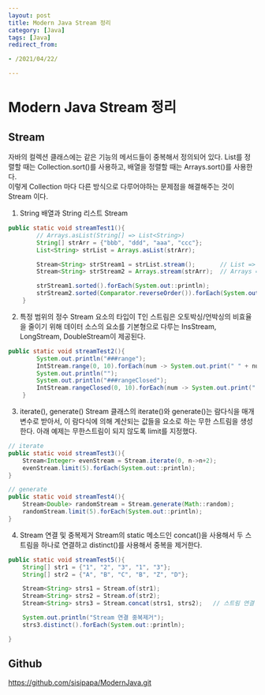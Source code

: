```yaml
---
layout: post 
title: Modern Java Stream 정리
category: [Java]
tags: [Java]
redirect_from:

- /2021/04/22/

---
```


# Modern Java Stream 정리

## Stream  
자바의 컬렉션 클래스에는 같은 기능의 메서드들이 중복해서 정의되어 있다. List를 정렬할 때는 Collection.sort()를 사용하고, 배열을 정렬할 때는 Arrays.sort()를 사용한다.    
이렇게 Collection 마다 다른 방식으로 다루어야하는 문제점을 해결해주는 것이 Stream 이다.  
  
1. String 배열과 String 리스트 Stream
```java
public static void streamTest1(){
        // Arrays.asList(String[] => List<String>)
        String[] strArr = {"bbb", "ddd", "aaa", "ccc"};
        List<String> strList = Arrays.asList(strArr);

        Stream<String> strStream1 = strList.stream();       // List => Stream
        Stream<String> strStream2 = Arrays.stream(strArr);  // Arrays => Stream

        strStream1.sorted().forEach(System.out::println);
        strStream2.sorted(Comparator.reverseOrder()).forEach(System.out::println);
    }
```

2. 특정 범위의 정수 Stream
요소의 타입이 T인 스트림은 오토박싱/언박싱의 비효율을 줄이기 위해 데이터 소스의 요소를 기본형으로 다루는 InsStream, LongStream, DoubleStream이 제공된다.
```java
public static void streamTest2(){
        System.out.println("###range");
        IntStream.range(0, 10).forEach(num -> System.out.print(" " + num));
        System.out.println("");
        System.out.println("###rangeClosed");
        IntStream.rangeClosed(0, 10).forEach(num -> System.out.print(" " + num));
    }
```

3. iterate(), generate()
Stream 클래스의 iterate()와 generate()는 람다식을 매개변수로 받아서, 이 람다식에 의해 계산되는 값들을 요소로 하는 무한 스트림을 생성한다. 아래 예제는 무한스트림이 되지 않도록 limit를 지정했다.  
```java
// iterate
public static void streamTest3(){
    Stream<Integer> evenStream = Stream.iterate(0, n->n+2);
    evenStream.limit(5).forEach(System.out::println);
}

// generate
public static void streamTest4(){
    Stream<Double> randomStream = Stream.generate(Math::random);
    randomStream.limit(5).forEach(System.out::println);
}
```

4. Stream 연결 및 중복제거
Stream의 static 메소드인 concat()을 사용해서 두 스트림을 하나로 연결하고 distinct()를 사용해서 중복을 제거한다.
```java
public static void streamTest5(){
    String[] str1 = {"1", "2", "3", "1", "3"};
    String[] str2 = {"A", "B", "C", "B", "Z", "D"};

    Stream<String> strs1 = Stream.of(str1);
    Stream<String> strs2 = Stream.of(str2);
    Stream<String> strs3 = Stream.concat(strs1, strs2);   // 스트림 연결

    System.out.println("Stream 연결 중복제거");
    strs3.distinct().forEach(System.out::println);

}
```


## Github
<https://github.com/sisipapa/ModernJava.git>